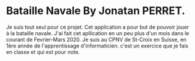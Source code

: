 # Bataille Navale By Jonatan PERRET.
Je suis tout seul pour ce projet.
Cet application a pour but de pouvoir jouer à la bataille navale.
J'ai fait cet apllication en un peu plus d'un mois dans le courant de Fevrier-Mars 2020.
Je suis au CPNV de St-Croix en Suisse, en 1ère année de l'apprentissage d'informaticien.
c'est un exercice que je fais en classe et qui est pour note.
